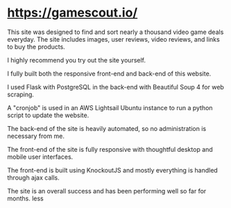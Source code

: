 # https://gamescout.io/
This site was designed to find and sort nearly a thousand video game deals everyday. The site includes images, user reviews, video reviews, and links to buy the products.

I highly recommend you try out the site yourself.

I fully built both the responsive front-end and back-end of this website. 

I used Flask with PostgreSQL in the back-end with Beautiful Soup 4 for web scraping.

A "cronjob" is used in an AWS Lightsail Ubuntu instance to run a python script to update the website.

The back-end of the site is heavily automated, so no administration is necessary from me. 

The front-end of the site is fully responsive with thoughtful desktop and mobile user interfaces.

The front-end is built using KnockoutJS and mostly everything is handled through ajax calls.

The site is an overall success and has been performing well so far for months. less
